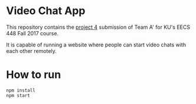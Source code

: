 # Video Chat App

This repository contains the [project 4](https://wiki.ittc.ku.edu/ittc_wiki/index.php/EECS448:Project4) submission of Team A' for KU's EECS 448 Fall 2017 course.

It is capable of running a website where people can start video chats with each other remotely.

# How to run

```
npm install
npm start
```
